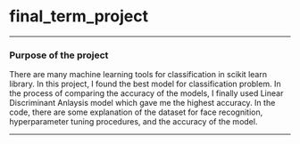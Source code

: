# final_term_project
-----
### Purpose of the project
There are many machine learning tools for classification in scikit learn library. In this project, I found the best model for classification problem. In the process of comparing the accuracy of the models, I finally used Linear Discriminant Anlaysis model which gave me the highest accuracy. In the code, there are some explanation of the dataset for face recognition, hyperparameter tuning procedures, and the accuracy of the model.

-----
